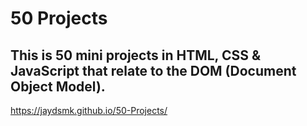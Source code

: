 # 50 Projects

## This is 50 mini projects in HTML, CSS & JavaScript that relate to the DOM (Document Object Model).

https://jaydsmk.github.io/50-Projects/
